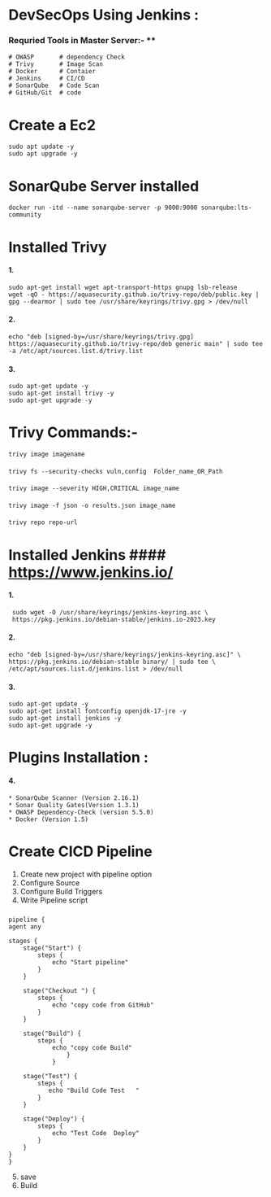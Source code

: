 # DevSecOps Using Jenkins :


### Requried Tools in Master Server:- **
    # OWASP       # dependency Check
    # Trivy       # Image Scan
    # Docker      # Contaier
    # Jenkins     # CI/CD
    # SonarQube   # Code Scan 
    # GitHub/Git  # code

# Create a Ec2 
    sudo apt update -y
    sudo apt upgrade -y

# SonarQube Server installed
    docker run -itd --name sonarqube-server -p 9000:9000 sonarqube:lts-community

# Installed Trivy 
#### 1.
    sudo apt-get install wget apt-transport-https gnupg lsb-release
    wget -qO - https://aquasecurity.github.io/trivy-repo/deb/public.key | gpg --dearmor | sudo tee /usr/share/keyrings/trivy.gpg > /dev/null
#### 2.
    echo "deb [signed-by=/usr/share/keyrings/trivy.gpg] https://aquasecurity.github.io/trivy-repo/deb generic main" | sudo tee -a /etc/apt/sources.list.d/trivy.list
#### 3.
    sudo apt-get update -y
    sudo apt-get install trivy -y
    sudo apt-get upgrade -y
# Trivy Commands:- 
    trivy image imagename
####
    trivy fs --security-checks vuln,config  Folder_name_OR_Path
####
    trivy image --severity HIGH,CRITICAL image_name
####
    trivy image -f json -o results.json image_name
####
    trivy repo repo-url
# Installed Jenkins  #### https://www.jenkins.io/
#### 1.
     sudo wget -O /usr/share/keyrings/jenkins-keyring.asc \
     https://pkg.jenkins.io/debian-stable/jenkins.io-2023.key
#### 2.
    echo "deb [signed-by=/usr/share/keyrings/jenkins-keyring.asc]" \
    https://pkg.jenkins.io/debian-stable binary/ | sudo tee \
    /etc/apt/sources.list.d/jenkins.list > /dev/null
#### 3.
    sudo apt-get update -y
    sudo apt-get install fontconfig openjdk-17-jre -y
    sudo apt-get install jenkins -y
    sudo apt-get upgrade -y
# Plugins Installation :
#### 4.
    * SonarQube Scanner (Version 2.16.1)
    * Sonar Quality Gates(Version 1.3.1)
    * OWASP Dependency-Check (version 5.5.0)
    * Docker (Version 1.5)

# Create CICD Pipeline
1. Create new project with pipeline option 
2. Configure Source 
3. Configure Build Triggers
4. Write Pipeline script 
###
    pipeline {
    agent any

    stages {
        stage("Start") {
            steps {
                echo "Start pipeline"
            }
        }

        stage("Checkout ") {
            steps {
                echo "copy code from GitHub"
            }
        }

        stage("Build") {
            steps {
                echo "copy code Build"
                    }
                }

        stage("Test") {
            steps {
               echo "Build Code Test   "
            }
        }

        stage("Deploy") {
            steps {
                echo "Test Code  Deploy"
            }
        }
    }
    }

5. save 
6. Build 
     

##